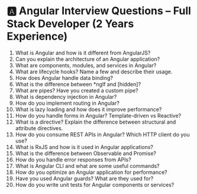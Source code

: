 # 🅰️ Angular Interview Questions – Full Stack Developer (2 Years Experience)

1. What is Angular and how is it different from AngularJS?
2. Can you explain the architecture of an Angular application?
3. What are components, modules, and services in Angular?
4. What are lifecycle hooks? Name a few and describe their usage.
5. How does Angular handle data binding?
6. What is the difference between *ngIf and [hidden]?
7. What are pipes? Have you created a custom pipe?
8. What is dependency injection in Angular?
9. How do you implement routing in Angular?
10. What is lazy loading and how does it improve performance?
11. How do you handle forms in Angular? Template-driven vs Reactive?
12. What is a directive? Explain the difference between structural and attribute directives.
13. How do you consume REST APIs in Angular? Which HTTP client do you use?
14. What is RxJS and how is it used in Angular applications?
15. What is the difference between Observable and Promise?
16. How do you handle error responses from APIs?
17. What is Angular CLI and what are some useful commands?
18. How do you optimize an Angular application for performance?
19. Have you used Angular guards? What are they used for?
20. How do you write unit tests for Angular components or services?